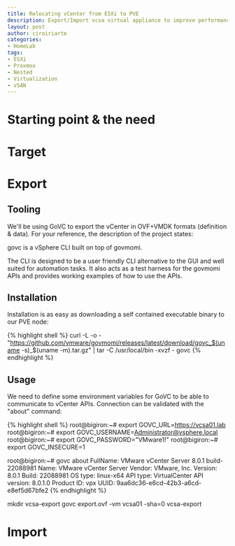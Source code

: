 ```yaml
---
title: Relocating vCenter from ESXi to PVE
description: Export/Import vcsa virtual appliance to improve performance
layout: post
author: ciroiriarte
categories:
- HomeLab
tags:
- ESXi
- Proxmox
- Nested
- Virtualization
- vSAN
---
```


# Starting point & the need
# Target
# Export

## Tooling
We'll be using GoVC to export the vCenter in OVF+VMDK formats (definition & data). For your reference, the description of the project states:

govc is a vSphere CLI built on top of govmomi.

The CLI is designed to be a user friendly CLI alternative to the GUI and well suited for automation tasks. It also acts as a test harness for the govmomi APIs and provides working examples of how to use the APIs.

## Installation

Installation is as easy as downloading a self contained executable binary to our PVE node:

{% highlight shell %}
curl -L -o - "https://github.com/vmware/govmomi/releases/latest/download/govc_$(uname -s)_$(uname -m).tar.gz" | tar -C /usr/local/bin -xvzf - govc
{% endhighlight %}

## Usage

We need to define some environment variables for GoVC to be able to communicate to vCenter APIs. Connection can be validated with the "about" command:

{% highlight shell %}
root@bigiron:~# 
export GOVC_URL=https://vcsa01.lab
root@bigiron:~# export GOVC_USERNAME=Administrator@vsphere.local
root@bigiron:~# export GOVC_PASSWORD="VMware1!"
root@bigiron:~# export GOVC_INSECURE=1


root@bigiron:~# govc about
FullName:     VMware vCenter Server 8.0.1 build-22088981
Name:         VMware vCenter Server
Vendor:       VMware, Inc.
Version:      8.0.1
Build:        22088981
OS type:      linux-x64
API type:     VirtualCenter
API version:  8.0.1.0
Product ID:   vpx
UUID:         9aa6dc36-e6cd-42b3-a6cd-e8ef5d67bfe2
{% endhighlight %}

mkdir vcsa-export 
govc export.ovf -vm vcsa01 -sha=0 vcsa-export


# Import